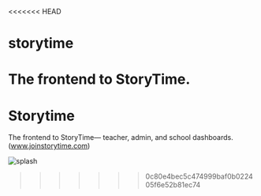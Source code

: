 <<<<<<< HEAD
# storytime
The frontend to StoryTime. 
=======
# Storytime 
The frontend to StoryTime— teacher, admin, and school dashboards. (www.joinstorytime.com)

![splash](https://s3-us-west-2.amazonaws.com/readup-now/website/git-splash-2.jpg)
>>>>>>> 0c80e4bec5c474999baf0b022405f6e52b81ec74
